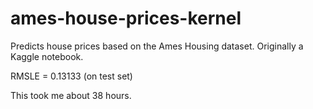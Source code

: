 # ames-house-prices-kernel
Predicts house prices based on the Ames Housing dataset. Originally a Kaggle notebook.

RMSLE = 0.13133 (on test set)

This took me about 38 hours.
